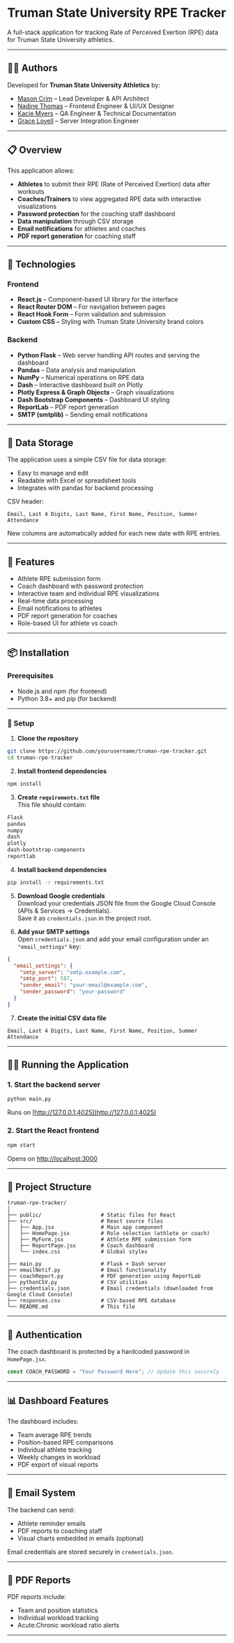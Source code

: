 # Truman State University RPE Tracker

A full-stack application for tracking Rate of Perceived Exertion (RPE) data for Truman State University athletics.

---

## 👨‍💻 Authors

Developed for **Truman State University Athletics** by:

- [Mason Crim](https://github.com/MasonC13) – Lead Developer & API Architect
- [Nadine Thomas](https://github.com/Nadine-Thomas) – Frontend Engineer & UI/UX Designer
- [Kacie Myers](https://github.com/kaciemyers23) – QA Engineer & Technical Documentation  
- [Grace Lovell](https://github.com/grace-lovell) – Server Integration Engineer

---

## 📋 Overview

This application allows:
- **Athletes** to submit their RPE (Rate of Perceived Exertion) data after workouts  
- **Coaches/Trainers** to view aggregated RPE data with interactive visualizations  
- **Password protection** for the coaching staff dashboard  
- **Data manipulation** through CSV storage  
- **Email notifications** for athletes and coaches  
- **PDF report generation** for coaching staff  

---

## 🔧 Technologies

### Frontend
- **React.js** – Component-based UI library for the interface  
- **React Router DOM** – For navigation between pages  
- **React Hook Form** – Form validation and submission  
- **Custom CSS** – Styling with Truman State University brand colors  

### Backend
- **Python Flask** – Web server handling API routes and serving the dashboard  
- **Pandas** – Data analysis and manipulation  
- **NumPy** – Numerical operations on RPE data  
- **Dash** – Interactive dashboard built on Plotly  
- **Plotly Express & Graph Objects** – Graph visualizations  
- **Dash Bootstrap Components** – Dashboard UI styling  
- **ReportLab** – PDF report generation  
- **SMTP (smtplib)** – Sending email notifications  

---

## 💾 Data Storage

The application uses a simple CSV file for data storage:  
- Easy to manage and edit  
- Readable with Excel or spreadsheet tools  
- Integrates with pandas for backend processing  

CSV header:  
```
Email, Last 4 Digits, Last Name, First Name, Position, Summer Attendance
```  
New columns are automatically added for each new date with RPE entries.  

---

## 🚀 Features

- Athlete RPE submission form  
- Coach dashboard with password protection  
- Interactive team and individual RPE visualizations  
- Real-time data processing  
- Email notifications to athletes  
- PDF report generation for coaches  
- Role-based UI for athlete vs coach  

---

## 📦 Installation

### Prerequisites
- Node.js and npm (for frontend)  
- Python 3.8+ and pip (for backend)  

---

### 🔧 Setup

1. **Clone the repository**  
```bash
git clone https://github.com/yourusername/truman-rpe-tracker.git  
cd truman-rpe-tracker
```

2. **Install frontend dependencies**  
```bash
npm install
```

3. **Create `requirements.txt` file**  
This file should contain:  
```txt
Flask
pandas
numpy
dash
plotly
dash-bootstrap-components
reportlab
```

4. **Install backend dependencies**  
```bash
pip install -r requirements.txt
```

5. **Download Google credentials**  
Download your credentials JSON file from the Google Cloud Console (APIs & Services → Credentials).  
Save it as `credentials.json` in the project root.

6. **Add your SMTP settings**  
Open `credentials.json` and add your email configuration under an `"email_settings"` key:  
```json
{
  "email_settings": {
    "smtp_server": "smtp.example.com",
    "smtp_port": 587,
    "sender_email": "your-email@example.com",
    "sender_password": "your-password"
  }
}
```

7. **Create the initial CSV data file**  
```csv
Email, Last 4 Digits, Last Name, First Name, Position, Summer Attendance
```

---

## 🏃‍♂️ Running the Application

### 1. Start the backend server  
```bash
python main.py
```
Runs on [http://127.0.0.1:4025](http://127.0.0.1:4025)

### 2. Start the React frontend  
```bash
npm start
```
Opens on [http://localhost:3000](http://localhost:3000)

---

## 📁 Project Structure

```
truman-rpe-tracker/
│
├── public/                   # Static files for React
├── src/                      # React source files
│   ├── App.jsx               # Main app component
│   ├── HomePage.jsx          # Role selection (athlete or coach)
│   ├── MyForm.jsx            # Athlete RPE submission form
│   ├── ReportPage.jsx        # Coach dashboard
│   └── index.css             # Global styles
│
├── main.py                   # Flask + Dash server
├── emailNotif.py             # Email functionality
├── coachReport.py            # PDF generation using ReportLab
├── pythonCSV.py              # CSV utilities
├── credentials.json          # Email credentials (downloaded from Google Cloud Console)
├── responses.csv             # CSV-based RPE database
└── README.md                 # This file
```

---

## 🔐 Authentication

The coach dashboard is protected by a hardcoded password in `HomePage.jsx`.  
```js
const COACH_PASSWORD = "Your Password Here"; // Update this securely
```

---

## 📊 Dashboard Features

The dashboard includes:  
- Team average RPE trends  
- Position-based RPE comparisons  
- Individual athlete tracking  
- Weekly changes in workload  
- PDF export of visual reports  

---

## 📧 Email System

The backend can send:  
- Athlete reminder emails  
- PDF reports to coaching staff  
- Visual charts embedded in emails (optional)  

Email credentials are stored securely in `credentials.json`.  

---

## 📑 PDF Reports

PDF reports include:  
- Team and position statistics  
- Individual workload tracking  
- Acute:Chronic workload ratio alerts   

---
